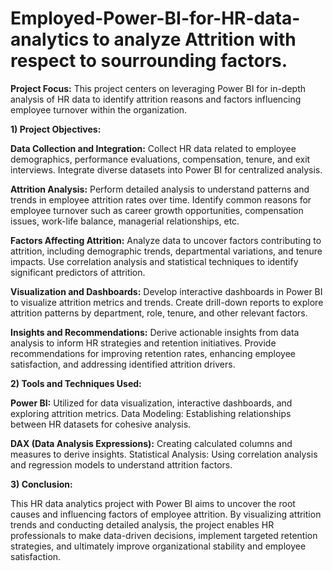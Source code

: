 # Employed-Power-BI-for-HR-data-analytics to analyze Attrition with respect to sourrounding factors.

**Project Focus:**
This project centers on leveraging Power BI for in-depth analysis of HR data to identify attrition reasons and factors influencing employee turnover within the organization.

**1) Project Objectives:**

**Data Collection and Integration:**
Collect HR data related to employee demographics, performance evaluations, compensation, tenure, and exit interviews.
Integrate diverse datasets into Power BI for centralized analysis.

**Attrition Analysis:**
Perform detailed analysis to understand patterns and trends in employee attrition rates over time.
Identify common reasons for employee turnover such as career growth opportunities, compensation issues, work-life balance, managerial relationships, etc.

**Factors Affecting Attrition:**
Analyze data to uncover factors contributing to attrition, including demographic trends, departmental variations, and tenure impacts.
Use correlation analysis and statistical techniques to identify significant predictors of attrition.

**Visualization and Dashboards:**
Develop interactive dashboards in Power BI to visualize attrition metrics and trends.
Create drill-down reports to explore attrition patterns by department, role, tenure, and other relevant factors.

**Insights and Recommendations:**
Derive actionable insights from data analysis to inform HR strategies and retention initiatives.
Provide recommendations for improving retention rates, enhancing employee satisfaction, and addressing identified attrition drivers.

**2) Tools and Techniques Used:**

**Power BI:** Utilized for data visualization, interactive dashboards, and exploring attrition metrics.
Data Modeling: Establishing relationships between HR datasets for cohesive analysis.

**DAX (Data Analysis Expressions):** Creating calculated columns and measures to derive insights.
Statistical Analysis: Using correlation analysis and regression models to understand attrition factors.

**3) Conclusion:**

This HR data analytics project with Power BI aims to uncover the root causes and influencing factors of employee attrition. By visualizing attrition trends and conducting detailed analysis, the project enables HR professionals to make data-driven decisions, implement targeted retention strategies, and ultimately improve organizational stability and employee satisfaction.

